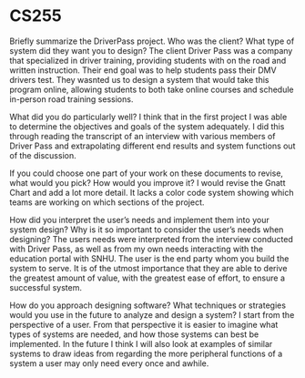 # CS255
Briefly summarize the DriverPass project. Who was the client? What type of system did they want you to design?
  The client Driver Pass was a company that specialized in driver training, providing students with on the road and written instruction. Their end goal was to help students
  pass their DMV drivers test. They wasnted us to design a system that would take this program online, allowing students to both take online courses and schedule in-person road training sessions.
  
What did you do particularly well?
  I think that in the first project I was able to determine the objectives and goals of the system adequately. I did this through reading the transcript of an interview with various members of Driver Pass and extrapolating different end results and system functions out of the discussion.

If you could choose one part of your work on these documents to revise, what would you pick? How would you improve it?
  I would revise the Gnatt Chart and add a lot more detail. It lacks a color code system showing which teams are working on which sections of the project. 
  
How did you interpret the user’s needs and implement them into your system design? Why is it so important to consider the user’s needs when designing?
  The users needs were interpreted from the interview conducted with Driver Pass, as well as from my own needs interacting with the education portal with SNHU. The user is the end party whom you build the system to serve. It is 
  of the utmost importance that they are able to derive the greatest amount of value, with the greatest ease of effort, to ensure a successful system.
  
How do you approach designing software? What techniques or strategies would you use in the future to analyze and design a system?
I start from the perspective of a user. From that perspective it is easier to imagine what types of systems are needed, and how those systems can best be implemented. 
In the future I think I will also look at examples of similar systems to draw ideas from regarding the more peripheral functions of a system a user may only need every once and awhile. 
